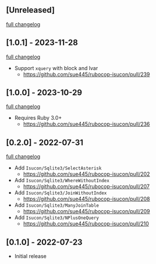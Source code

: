 ## [Unreleased]
[full changelog](http://github.com/sue445/rubocop-isucon/compare/v1.0.0...main)

## [1.0.1] - 2023-11-28
[full changelog](http://github.com/sue445/rubocop-isucon/compare/v1.0.0...v1.0.1)

* Support `xquery` with block and lvar
  * https://github.com/sue445/rubocop-isucon/pull/239

## [1.0.0] - 2023-10-29
[full changelog](http://github.com/sue445/rubocop-isucon/compare/v0.2.0...v1.0.0)

* Requires Ruby 3.0+
  * https://github.com/sue445/rubocop-isucon/pull/236

## [0.2.0] - 2022-07-31
[full changelog](http://github.com/sue445/rubocop-isucon/compare/v0.1.0...v0.2.0)

* Add `Isucon/Sqlite3/SelectAsterisk`
  * https://github.com/sue445/rubocop-isucon/pull/202
* Add `Isucon/Sqlite3/WhereWithoutIndex`
  * https://github.com/sue445/rubocop-isucon/pull/207
* Add `Isucon/Sqlite3/JoinWithoutIndex`
  * https://github.com/sue445/rubocop-isucon/pull/208
* Add `Isucon/Sqlite3/ManyJoinTable`
  * https://github.com/sue445/rubocop-isucon/pull/209
* Add `Isucon/Sqlite3/NPlusOneQuery`
  * https://github.com/sue445/rubocop-isucon/pull/210

## [0.1.0] - 2022-07-23

- Initial release
